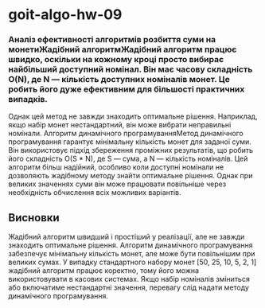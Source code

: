 # goit-algo-hw-09

### Аналіз ефективності алгоритмів розбиття суми на монетиЖадібний алгоритмЖадібний алгоритм працює швидко, оскільки на кожному кроці просто вибирає найбільший доступний номінал. Він має часову складність O(N), де N — кількість доступних номіналів монет. Це робить його дуже ефективним для більшості практичних випадків.

Однак цей метод не завжди знаходить оптимальне рішення. Наприклад, якщо набір монет нестандартний, він може вибрати неправильні номінали.
Алгоритм динамічного програмуванняМетод динамічного програмування гарантує мінімальну кількість монет для заданої суми. Він використовує підхід збереження проміжних результатів, що робить його складність O(S * N), де S — сума, а N — кількість номіналів.
Цей алгоритм більш надійний, особливо коли доступні номінали не дозволяють жадібному методу знайти оптимальне рішення. Однак при великих значеннях суми він може працювати повільніше через необхідність обчислення всіх можливих варіантів.

## Висновки
Жадібний алгоритм швидший і простіший у реалізації, але не завжди знаходить оптимальне рішення.
Алгоритм динамічного програмування забезпечує мінімальну кількість монет, але може бути повільнішим при великих сумах.
У випадку стандартного набору монет [50, 25, 10, 5, 2, 1] жадібний алгоритм працює коректно, тому його можна використовувати в касових системах.
Якщо набір номіналів зміниться або включатиме нестандартні значення, перевагу слід надати методу динамічного програмування.
